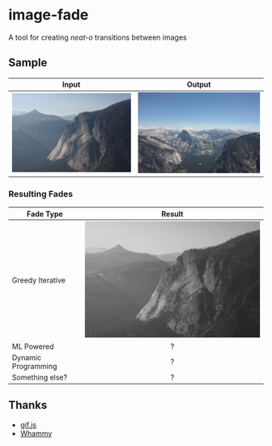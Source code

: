 # image-fade

A tool for creating *neat-o* transitions between images

## Sample

| Input     | Output  |
| ---       | --- |
| ![Input](/images/t1.jpg) | ![Output](/images/t2.jpg) | 

### Resulting Fades

| Fade Type | Result |
| ---       |:---:| 
| Greedy Iterative | ![Sample Output Gif](/samples/sample1.gif) | 
| ML Powered | ? |
| Dynamic Programming | ? |
| Something else? | ? |

## Thanks

* [gif.js](https://github.com/jnordberg/gif.js)
* [Whammy](https://github.com/antimatter15/whammy)